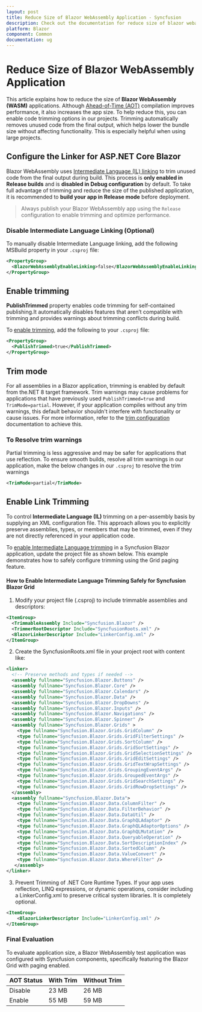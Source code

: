 ```yaml
---
layout: post
title: Reduce Size of Blazor WebAssembly Application - Syncfusion
description: Check out the documentation for reduce size of blazor webassembly application in blazor using various techniques
platform: Blazor
component: Common
documentation: ug
---
```


# Reduce Size of Blazor WebAssembly Application

This article explains how to reduce the size of **Blazor WebAssembly (WASM)** applications. Although [Ahead-of-Time (AOT)](https://learn.microsoft.com/en-us/aspnet/core/blazor/webassembly-build-tools-and-aot?view=aspnetcore-9.0#ahead-of-time-aot-compilation) compilation improves performance, it also increases the app size. To help reduce this, you can enable code trimming options in our projects. Trimming automatically removes unused code from the final output, which helps lower the bundle size without affecting functionality. This is especially helpful when using large projects.

## Configure the Linker for ASP.NET Core Blazor

Blazor WebAssembly uses [Intermediate Language (IL) linking](https://learn.microsoft.com/en-us/aspnet/core/blazor/webassembly-build-tools-and-aot?view=aspnetcore-9.0#trim-net-il-after-ahead-of-time-aot-compilation) to trim unused code from the final output during build. This process is **only enabled in Release builds** and is **disabled in Debug configuration** by default. To take full advantage of trimming and reduce the size of the published application, it is recommended to **build your app in Release mode** before deployment.

> Always publish your Blazor WebAssembly app using the `Release` configuration to enable trimming and optimize performance.

### Disable Intermediate Language Linking (Optional)

To manually disable Intermediate Language linking, add the following MSBuild property in your `.csproj` file:

```xml
<PropertyGroup>
  <BlazorWebAssemblyEnableLinking>false</BlazorWebAssemblyEnableLinking>
</PropertyGroup>
```
## Enable trimming

**PublishTrimmed** property enables code trimming for self-contained publishing.It automatically disables features that aren’t compatible with trimming and provides warnings about trimming conflicts during build.

To [enable trimming](https://learn.microsoft.com/en-us/dotnet/core/deploying/trimming/trimming-options#enable-trimming), add the following to your `.csproj` file:

```xml
<PropertyGroup>
  <PublishTrimmed>true</PublishTrimmed>
</PropertyGroup>
```

## Trim mode

For all assemblies in a Blazor application, trimming is enabled by default from the.NET 8 target framework. Trim warnings may cause problems for applications that have previously used `PublishTrimmed=true` and `TrimMode=partial`. However, if your application compiles without any trim warnings, this default behavior shouldn't interfere with functionality or cause issues. For more information, refer to the [trim configuration](https://learn.microsoft.com/en-us/aspnet/core/blazor/host-and-deploy/configure-trimmer?view=aspnetcore-9.0) documentation to achieve this.

### To Resolve trim warnings

Partial trimming is less aggressive and may be safer for applications that use reflection. To ensure smooth builds, resolve all trim warnings in our application, make the below changes in our `.csproj` to resolve the trim warnings

```xml
<TrimMode>partial</TrimMode>
```

## Enable Link Trimming 

To control **Intermediate Language (IL)** trimming on a per-assembly basis by supplying an XML configuration file. This approach allows you to explicitly preserve assemblies, types, or members that may be trimmed, even if they are not directly referenced in your application code.

To [enable Intermediate Language trimming](https://learn.microsoft.com/en-us/dotnet/core/deploying/trimming/prepare-libraries-for-trimming#enable-project-specific-trimming) in a Syncfusion Blazor application, update the project file as shown below. This example demonstrates how to safely configure trimming using the Grid paging feature.

#### How to Enable Intermediate Language Trimming Safely for Syncfusion Blazor Grid

1. Modify your project file (.csproj) to include trimmable assemblies and descriptors:

```xml
<ItemGroup>
  <TrimmableAssembly Include="Syncfusion.Blazor" />
  <TrimmerRootDescriptor Include="SyncfusionRoots.xml" />
  <BlazorLinkerDescriptor Include="LinkerConfig.xml" />
</ItemGroup>
```

2. Create the SyncfusionRoots.xml file in your project root with content like:

```xml
<linker>
  <!-- Preserve methods and types if needed -->
  <assembly fullname="Syncfusion.Blazor.Buttons" />
  <assembly fullname="Syncfusion.Blazor.Core" />
  <assembly fullname="Syncfusion.Blazor.Calendars" />
  <assembly fullname="Syncfusion.Blazor.Data" />
  <assembly fullname="Syncfusion.Blazor.DropDowns" />
  <assembly fullname="Syncfusion.Blazor.Inputs" />
  <assembly fullname="Syncfusion.Blazor.Navigations" />
  <assembly fullname="Syncfusion.Blazor.Spinner" />
  <assembly fullname="Syncfusion.Blazor.Grids" >
    <type fullname="Syncfusion.Blazor.Grids.GridColumn" />
	<type fullname="Syncfusion.Blazor.Grids.GridFilterSettings" />
    <type fullname="Syncfusion.Blazor.Grids.SortColumn" />
    <type fullname="Syncfusion.Blazor.Grids.GridSortSettings" />
    <type fullname="Syncfusion.Blazor.Grids.GridSelectionSettings" />
    <type fullname="Syncfusion.Blazor.Grids.GridEditSettings" />
	<type fullname="Syncfusion.Blazor.Grids.GridTextWrapSettings" />
	<type fullname="Syncfusion.Blazor.Grids.GroupingEventArgs" />
	<type fullname="Syncfusion.Blazor.Grids.GroupedEventArgs" />
	<type fullname="Syncfusion.Blazor.Grids.GridSearchSettings" />
	<type fullname="Syncfusion.Blazor.Grids.GridRowDropSettings" />
  </assembly>
  <assembly fullname="Syncfusion.Blazor.Data">
    <type fullname="Syncfusion.Blazor.Data.ColumnFilter" />
    <type fullname="Syncfusion.Blazor.Data.FilterBehavior" />
	<type fullname="Syncfusion.Blazor.Data.DataUtil" />
	<type fullname="Syncfusion.Blazor.Data.GraphQLAdaptor" />
	<type fullname="Syncfusion.Blazor.Data.GraphQLAdaptorOptions" />
	<type fullname="Syncfusion.Blazor.Data.GraphQLMutation" />
	<type fullname="Syncfusion.Blazor.Data.QueryableOperation" />
	<type fullname="Syncfusion.Blazor.Data.SortDescriptionIndex" />
	<type fullname="Syncfusion.Blazor.Data.SortedColumn" />
	<type fullname="Syncfusion.Blazor.Data.ValueConvert" />
	<type fullname="Syncfusion.Blazor.Data.WhereFilter" />
   </assembly>
</linker>
```
3. Prevent Trimming of .NET Core Runtime Types. If your app uses reflection, LINQ expressions, or dynamic operations, consider including a LinkerConfig.xml to preserve critical system libraries. It is completely optional.

```xml
<ItemGroup>
    <BlazorLinkerDescriptor Include="LinkerConfig.xml" />
</ItemGroup>
```

### Final Evaluation

To evaluate application size, a Blazor WebAssembly test application was configured with Syncfusion components, specifically featuring the Blazor Grid with paging enabled.

|   AOT Status          | With Trim            | Without Trim         |
|-----------------------|----------------------|----------------------|
|   Disable             |     23 MB            |    26 MB             |
|   Enable              |     55 MB            |    59 MB             |
